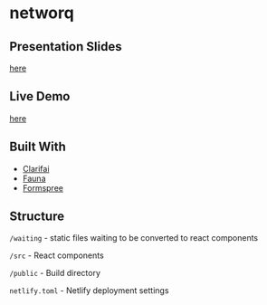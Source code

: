 # networq

## Presentation Slides
[here](https://docs.google.com/presentation/d/13ti-kM4y2TBmKT2ekVS4y6we7MBZ3X0mbtE1eEWoVcI/edit?usp=sharing)

## Live Demo
[here](https://pedantic-wozniak-e1905a.netlify.com/)

## Built With
- [Clarifai](https://clarifai.com)
- [Fauna](https://fauna.com/)
- [Formspree](https://formspree.io/)

## Structure
`/waiting` - static files waiting to be converted to react components

`/src` - React components

`/public` - Build directory

`netlify.toml` - Netlify deployment settings
